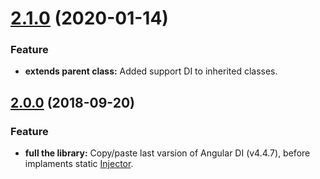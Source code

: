 <a name="2.1.0"></a>
# [2.1.0](https://github.com/KostyaTretyak/ts-di/releases/tag/2.1.0) (2020-01-14)

### Feature

- **extends parent class:** Added support DI to inherited classes.

<a name="2.0.0"></a>
## [2.0.0](https://github.com/KostyaTretyak/ts-di/releases/tag/2.0.0) (2018-09-20)

### Feature

- **full the library:** Copy/paste last varsion of Angular DI (v4.4.7), before implaments static [Injector](https://angular.io/api/core/Injector).


